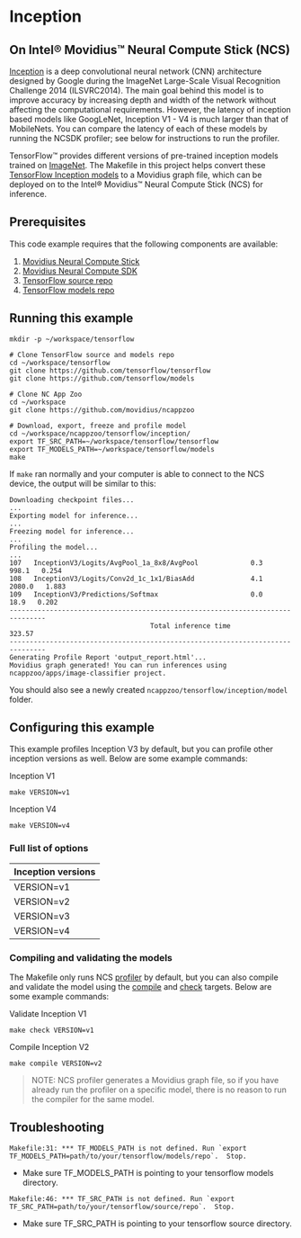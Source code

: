 # Inception
## On Intel® Movidius™ Neural Compute Stick (NCS)

<a href="https://research.google.com/pubs/pub43022.html" target="_blank">Inception</a> is a deep convolutional neural network (CNN) architecture designed by Google during the ImageNet Large-Scale Visual Recognition Challenge 2014 (ILSVRC2014). The main goal behind this model is to improve accuracy by increasing depth and width of the network without affecting the computational requirements. However, the latency of inception based models like GoogLeNet, Inception V1 - V4 is much larger than that of MobileNets. You can compare the latency of each of these models by running the NCSDK profiler; see below for instructions to run the profiler.

TensorFlow™ provides different versions of pre-trained inception models trained on <a href="http://www.image-net.org/" target="_blank">ImageNet</a>. The Makefile in this project helps convert these <a href="https://github.com/tensorflow/models/tree/master/research/slim#Pretrained" target="_blank">TensorFlow Inception models</a> to a Movidius graph file, which can be deployed on to the Intel® Movidius™ Neural Compute Stick (NCS) for inference.

## Prerequisites

This code example requires that the following components are available:
1. <a href="https://developer.movidius.com/buy" target="_blank">Movidius Neural Compute Stick</a>
2. <a href="https://developer.movidius.com/start" target="_blank">Movidius Neural Compute SDK</a>
3. <a href="https://github.com/tensorflow/tensorflow" target="_blank">TensorFlow source repo</a>
4. <a href="https://github.com/tensorflow/models" target="_blank">TensorFlow models repo</a>

## Running this example

~~~
mkdir -p ~/workspace/tensorflow

# Clone TensorFlow source and models repo
cd ~/workspace/tensorflow
git clone https://github.com/tensorflow/tensorflow
git clone https://github.com/tensorflow/models

# Clone NC App Zoo
cd ~/workspace
git clone https://github.com/movidius/ncappzoo

# Download, export, freeze and profile model
cd ~/workspace/ncappzoo/tensorflow/inception/
export TF_SRC_PATH=~/workspace/tensorflow/tensorflow
export TF_MODELS_PATH=~/workspace/tensorflow/models
make
~~~

If `make` ran normally and your computer is able to connect to the NCS device, the output will be similar to this:

~~~
Downloading checkpoint files...
...
Exporting model for inference...
...
Freezing model for inference...
...
Profiling the model...
...
107   InceptionV3/Logits/AvgPool_1a_8x8/AvgPool             0.3   998.1   0.254
108   InceptionV3/Logits/Conv2d_1c_1x1/BiasAdd              4.1  2080.0   1.883
109   InceptionV3/Predictions/Softmax                       0.0    18.9   0.202
-------------------------------------------------------------------------------
                                   Total inference time                  323.57
-------------------------------------------------------------------------------
Generating Profile Report 'output_report.html'...
Movidius graph generated! You can run inferences using ncappzoo/apps/image-classifier project.
~~~

You should also see a newly created `ncappzoo/tensorflow/inception/model` folder.

## Configuring this example
This example profiles Inception V3 by default, but you can profile other inception versions as well. Below are some example commands:

Inception V1
~~~
make VERSION=v1
~~~

Inception V4
~~~
make VERSION=v4
~~~

### Full list of options
| Inception versions |
| --- |
| VERSION=v1 |
| VERSION=v2 |
| VERSION=v3 |
| VERSION=v4 |

### Compiling and validating the models
The Makefile only runs NCS <a href="https://movidius.github.io/ncsdk/tools/profile.html" target="_blank">profiler</a> by default, but you can also compile and validate the model using the <a href="https://movidius.github.io/ncsdk/tools/compile.html" target="_blank">compile</a> and <a href="https://movidius.github.io/ncsdk/tools/check.html" target="_blank">check</a> targets. Below are some example commands:

Validate Inception V1 
~~~
make check VERSION=v1
~~~

Compile Inception V2
~~~
make compile VERSION=v2
~~~

> NOTE: NCS profiler generates a Movidius graph file, so if you have already run the profiler on a specific model, there is no reason to run the compiler for the same model.

## Troubleshooting

~~~
Makefile:31: *** TF_MODELS_PATH is not defined. Run `export TF_MODELS_PATH=path/to/your/tensorflow/models/repo`.  Stop.
~~~
* Make sure TF_MODELS_PATH is pointing to your tensorflow models directory.

~~~
Makefile:46: *** TF_SRC_PATH is not defined. Run `export TF_SRC_PATH=path/to/your/tensorflow/source/repo`.  Stop.
~~~
* Make sure TF_SRC_PATH is pointing to your tensorflow source directory.

